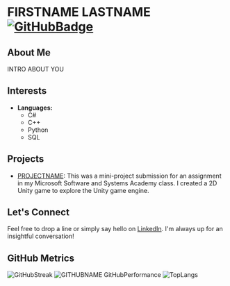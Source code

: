 # FIRSTNAME LASTNAME [![GitHubBadge](https://img.shields.io/github/followers/AaronTigerLee?label=Followers&logo=GitHub&style=social)](https://github.com/AaronTigerLee)

## About Me
INTRO ABOUT YOU

## Interests
- **Languages:**
  - C#
  - C++
  - Python
  - SQL
  
## Projects
- [PROJECTNAME](https://github.com/AaronTigerLee/Unity2D-Essentials): This was a mini-project submission for an assignment in my Microsoft Software and Systems Academy class. I created a 2D Unity game to explore the Unity game engine.
  
## Let's Connect
Feel free to drop a line or simply say hello on [LinkedIn](https://www.linkedin.com/in/aaron-tiger-lee). I'm always up for an insightful conversation!

## GitHub Metrics
![GitHubStreak](https://github-readme-streak-stats.herokuapp.com/?user=AaronTigerLee&theme=tokyonight)
![GITHUBNAME GitHubPerformance](https://github-readme-stats.vercel.app/api?username=AaronTigerLee&show_icons=true&count_private=true&hide=prs&theme=tokyonight)
![TopLangs](https://github-readme-stats.vercel.app/api/top-langs/?username=AaronTigerLee&layout=compact&theme=tokyonight)

